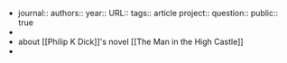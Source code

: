- journal::
  authors::
  year::
  URL::
  tags:: article
  project::
  question::
  public:: true
-
- about [[Philip K Dick]]'s novel [[The Man in the High Castle]]
-